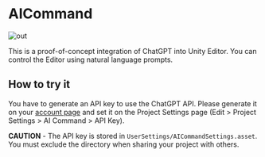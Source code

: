 # AICommand

![out](https://user-images.githubusercontent.com/343936/226172223-acfba006-8621-425f-a697-be745a94503f.gif)

This is a proof-of-concept integration of ChatGPT into Unity Editor.
You can control the Editor using natural language prompts.

## How to try it

You have to generate an API key to use the ChatGPT API.
Please generate it on your [account page](https://platform.openai.com/account/api-keys)
and set it on the Project Settings page (Edit > Project Settings > AI Command > API Key).

**CAUTION** - The API key is stored in `UserSettings/AICommandSettings.asset`.
You must exclude the directory when sharing your project with others.
